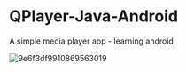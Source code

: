 # QPlayer-Java-Android

A simple media player app - learning android

![9e6f3df9910869563019](https://user-images.githubusercontent.com/60953757/74338117-2b1dcc00-4dd4-11ea-9ac5-a39e47cb875b.jpg)
 
